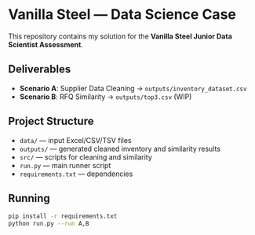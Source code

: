 # Vanilla Steel — Data Science Case

This repository contains my solution for the **Vanilla Steel Junior Data Scientist Assessment**.

## Deliverables
- **Scenario A**: Supplier Data Cleaning → `outputs/inventory_dataset.csv`
- **Scenario B**: RFQ Similarity → `outputs/top3.csv` (WIP)

## Project Structure
- `data/` — input Excel/CSV/TSV files
- `outputs/` — generated cleaned inventory and similarity results
- `src/` — scripts for cleaning and similarity
- `run.py` — main runner script
- `requirements.txt` — dependencies

## Running
```bash
pip install -r requirements.txt
python run.py --run A,B
